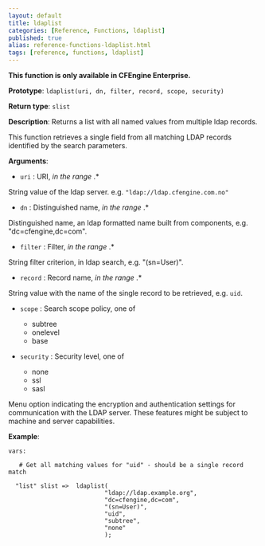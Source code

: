 ```yaml
---
layout: default
title: ldaplist
categories: [Reference, Functions, ldaplist]
published: true
alias: reference-functions-ldaplist.html
tags: [reference, functions, ldaplist]
---
```


**This function is only available in CFEngine Enterprise.**

**Prototype**: `ldaplist(uri, dn, filter, record, scope, security)`

**Return type**: `slist`

**Description**: Returns a list with all named values from multiple ldap records.

This function retrieves a single field from all matching LDAP records
identified by the search parameters.

**Arguments**:

* `uri` : URI, *in the range* .\*

String value of the ldap server. e.g. `"ldap://ldap.cfengine.com.no"`   

* `dn` : Distinguished name, *in the range* .\*

Distinguished name, an ldap formatted name built from components, e.g.
"dc=cfengine,dc=com".   

* `filter` : Filter, *in the range* .\*

String filter criterion, in ldap search, e.g. "(sn=User)".   

* `record` : Record name, *in the range* .\*

String value with the name of the single record to be retrieved, e.g. `uid`.

* `scope` : Search scope policy, one of
    * subtree
    * onelevel
    * base

* `security` : Security level, one of
    * none
    * ssl
    * sasl

Menu option indicating the encryption and authentication settings for
communication with the LDAP server. These features might be subject to
machine and server capabilities.

**Example**:

```cf3
vars:

   # Get all matching values for "uid" - should be a single record match

  "list" slist =>  ldaplist(
                           "ldap://ldap.example.org",
                           "dc=cfengine,dc=com",
                           "(sn=User)",
                           "uid",
                           "subtree",
                           "none"
                           );
```
